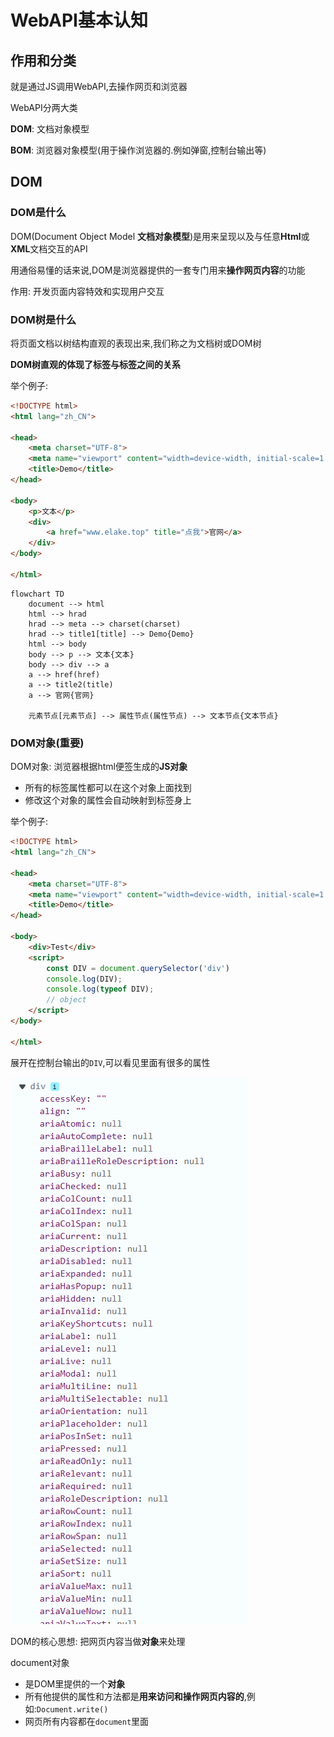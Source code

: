 # WebAPI基本认知

## 作用和分类

就是通过JS调用WebAPI,去操作网页和浏览器

WebAPI分两大类

**DOM**: 文档对象模型

**BOM**: 浏览器对象模型(用于操作浏览器的.例如弹窗,控制台输出等)

## DOM

### DOM是什么

DOM(Document Object Model **文档对象模型**)是用来呈现以及与任意**Html**或**XML**文档交互的API

用通俗易懂的话来说,DOM是浏览器提供的一套专门用来**操作网页内容**的功能

作用: 开发页面内容特效和实现用户交互

### DOM树是什么

将页面文档以树结构直观的表现出来,我们称之为文档树或DOM树

**DOM树直观的体现了标签与标签之间的关系**

举个例子:

```html
<!DOCTYPE html>
<html lang="zh_CN">

<head>
    <meta charset="UTF-8">
    <meta name="viewport" content="width=device-width, initial-scale=1.0">
    <title>Demo</title>
</head>

<body>
    <p>文本</p>
    <div>
        <a href="www.elake.top" title="点我">官网</a>
    </div>
</body>

</html>
```

```mermaid
flowchart TD
    document --> html
    html --> hrad
    hrad --> meta --> charset(charset)
    hrad --> title1[title] --> Demo{Demo}
    html --> body
    body --> p --> 文本{文本}
    body --> div --> a
    a --> href(href)
    a --> title2(title)
    a --> 官网{官网}

    元素节点[元素节点] --> 属性节点(属性节点) --> 文本节点{文本节点}
```

### DOM对象(重要)

DOM对象: 浏览器根据html便签生成的**JS对象**

*   所有的标签属性都可以在这个对象上面找到
*   修改这个对象的属性会自动映射到标签身上

举个例子:

```html
<!DOCTYPE html>
<html lang="zh_CN">

<head>
    <meta charset="UTF-8">
    <meta name="viewport" content="width=device-width, initial-scale=1.0">
    <title>Demo</title>
</head>

<body>
    <div>Test</div>
    <script>
        const DIV = document.querySelector('div')
        console.log(DIV);
        console.log(typeof DIV);
        // object
    </script>
</body>

</html>
```

展开在控制台输出的`DIV`,可以看见里面有很多的属性

![26-1](assets/26-1.png)

DOM的核心思想: 把网页内容当做**对象**来处理

document对象

*   是DOM里提供的一个**对象**
*   所有他提供的属性和方法都是**用来访问和操作网页内容的**,例如:`Document.write()`
*   网页所有内容都在`document`里面